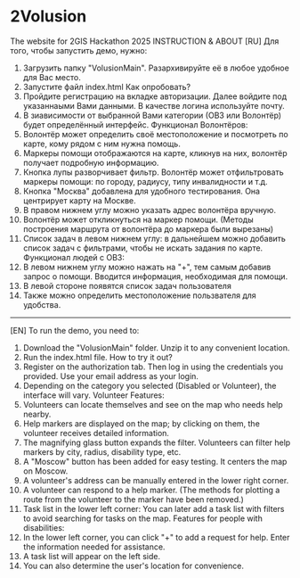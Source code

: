 # 2Volusion
The website for 2GIS Hackathon 2025
INSTRUCTION & ABOUT
[RU]
Для того, чтобы запустить демо, нужно:
1) Загрузить папку "VolusionMain". Разархивируйте её в любое удобное для Вас место.
2) Запустите файл index.html
Как опробовать?
1) Пройдите регистрацию на вкладке авторизации. Далее войдите под указаннаыми Вами данными. В качестве логина используйте почту.
2) В зиависимости от выбранной Вами категории (ОВЗ или Волонтёр) будет определённый интерфейс.
Функционал Волонтёров:
1) Волонтёр может определить своё местоположение и посмотреть по карте, кому рядом с ним нужна помощь.
2) Маркеры помощи отображаются на карте, кликнув на них, волонтёр получает подробную информацию.
3) Кнопка лупы разворчивает фильтр. Волонтёр может отфильтровать маркеры помощи: по городу, радиусу, типу инвалидности и т.д.
4) Кнопка "Москва" добавлена для удобного тестирования. Она центрирует карту на Москве.
5) В правом нижнем углу можно указать адрес волонтёра вручную.
6) Волонтёр может откликнуться на маркер помощи. (Методы построения маршрута от волонтёра до маркера были вырезаны)
7) Список задач в левом нижнем углу: в дальнейшем можно добавить список задач с фильтрами, чтобы не искать задания по карте.
Функционал людей с ОВЗ:
1) В левом нижнем углу можно нажать на "+", тем самым добавив запрос о помощи. Вводится информация, необходимая для помощи.
2) В левой стороне появятся список задач пользователя
3) Также можно определить местоположение пользвателя для удобства.
__________________________________________________________________________________________________________________________________
[EN]
To run the demo, you need to:
1) Download the "VolusionMain" folder. Unzip it to any convenient location.
2) Run the index.html file.
How to try it out?
1) Register on the authorization tab. Then log in using the credentials you provided. Use your email address as your login.
2) Depending on the category you selected (Disabled or Volunteer), the interface will vary.
Volunteer Features:
1) Volunteers can locate themselves and see on the map who needs help nearby.
2) Help markers are displayed on the map; by clicking on them, the volunteer receives detailed information.
3) The magnifying glass button expands the filter. Volunteers can filter help markers by city, radius, disability type, etc.
4) A "Moscow" button has been added for easy testing. It centers the map on Moscow.
5) A volunteer's address can be manually entered in the lower right corner.
6) A volunteer can respond to a help marker. (The methods for plotting a route from the volunteer to the marker have been removed.)
7) Task list in the lower left corner: You can later add a task list with filters to avoid searching for tasks on the map.
Features for people with disabilities:
1) In the lower left corner, you can click "+" to add a request for help. Enter the information needed for assistance.
2) A task list will appear on the left side.
3) You can also determine the user's location for convenience.
